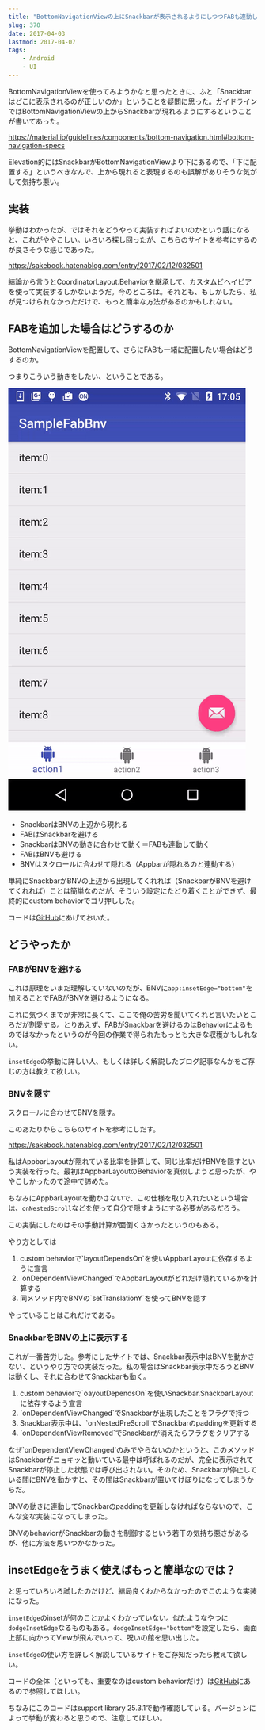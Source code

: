 ```yaml
---
title: "BottomNavigationViewの上にSnackbarが表示されるようにしつつFABも連動して動くようにする"
slug: 370
date: 2017-04-03
lastmod: 2017-04-07
tags:
    - Android
    - UI
---
```


BottomNavigationViewを使ってみようかなと思ったときに、ふと「Snackbarはどこに表示されるのが正しいのか」ということを疑問に思った。ガイドラインではBottomNavigationViewの上からSnackbarが現れるようにするということが書いてあった。

<a href="https://material.io/guidelines/components/bottom-navigation.html#bottom-navigation-specs">https://material.io/guidelines/components/bottom-navigation.html#bottom-navigation-specs</a>

Elevation的にはSnackbarがBottomNavigationViewより下にあるので、「下に配置する」というべきなんで、上から現れると表現するのも誤解がありそうな気がして気持ち悪い。


## 実装


挙動はわかったが、ではそれをどうやって実装すればよいのかという話になると、これがややこしい。いろいろ探し回ったが、こちらのサイトを参考にするのが良さそうな感じであった。

<https://sakebook.hatenablog.com/entry/2017/02/12/032501>

結論から言うとCoordinatorLayout.Behaviorを継承して、カスタムビヘイビアを使って実装するしかないようだ。今のところは。それとも、もしかしたら、私が見つけられなかっただけで、もっと簡単な方法があるのかもしれない。


## FABを追加した場合はどうするのか


BottomNavigationViewを配置して、さらにFABも一緒に配置したい場合はどうするのか。

つまりこういう動きをしたい、ということである。

<img src="https://github.com/gen0083/SampleFabBnv/raw/master/demo.gif" alt="デモ" />

<ul>
<li>SnackbarはBNVの上辺から現れる</li>
<li>FABはSnackbarを避ける</li>
<li>SnackbarはBNVの動きに合わせて動く＝FABも連動して動く</li>
<li>FABはBNVも避ける</li>
<li>BNVはスクロールに合わせて隠れる（Appbarが隠れるのと連動する）</li>
</ul>

単純にSnackbarがBNVの上辺から出現してくれれば（SnackbarがBNVを避けてくれれば）ことは簡単なのだが、そういう設定にたどり着くことができず、最終的にcustom behaviorでゴリ押しした。

コードは<a href="https://github.com/gen0083/SampleFabBnv">GitHub</a>にあげておいた。


## どうやったか



### FABがBNVを避ける


これは原理をいまだ理解していないのだが、BNVに`app:insetEdge="bottom"`を加えることでFABがBNVを避けるようになる。

これに気づくまでが非常に長くて、ここで俺の苦労を聞いてくれと言いたいところだが割愛する。とりあえず、FABがSnackbarを避けるのはBehaviorによるものではなかったというのが今回の作業で得られたもっとも大きな収穫かもしれない。

`insetEdge`の挙動に詳しい人、もしくは詳しく解説したブログ記事なんかをご存じの方は教えて欲しい。

<script src="https://gist-it.appspot.com/github/gen0083/SampleFabBnv/blob/master/app/src/main/res/layout/activity_main.xml?slice=45:54"></script>


### BNVを隠す


スクロールに合わせてBNVを隠す。

このあたりからこちらのサイトを参考にしだす。

<https://sakebook.hatenablog.com/entry/2017/02/12/032501>

私はAppbarLayoutが隠れている比率を計算して、同じ比率だけBNVを隠すという実装を行った。最初はAppbarLayoutのBehaviorを真似しようと思ったが、ややこしかったので途中で諦めた。

ちなみにAppbarLayoutを動かさないで、この仕様を取り入れたいという場合は、`onNestedScroll`などを使って自分で隠すようにする必要があるだろう。

この実装にしたのはその手動計算が面倒くさかったというのもある。

やり方としては

<ol>
<li>custom behaviorで`layoutDependsOn`を使いAppbarLayoutに依存するように宣言</li>
<li>`onDependentViewChanged`でAppbarLayoutがどれだけ隠れているかを計算する</li>
<li>同メソッド内でBNVの`setTranslationY`を使ってBNVを隠す</li>
</ol>
やっていることはこれだけである。


### SnackbarをBNVの上に表示する


これが一番苦労した。参考にしたサイトでは、Snackbar表示中はBNVを動かさない、というやり方での実装だった。私の場合はSnackbar表示中だろうとBNVは動くし、それに合わせてSnackbarも動く。

<ol>
<li>custom behaviorで`oayoutDependsOn`を使いSnackbar.SnackbarLayoutに依存するよう宣言</li>
<li>`onDependentViewChanged`でSnackbarが出現したことをフラグで持つ</li>
<li>Snackbar表示中は、`onNestedPreScroll`でSnackbarのpaddingを更新する</li>
<li>`onDependentViewRemoved`でSnackbarが消えたらフラグをクリアする</li>
</ol>
なぜ`onDependentViewChanged`のみでやらないのかというと、このメソッドはSnackbarがニョキッと動いている最中は呼ばれるのだが、完全に表示されてSnackbarが停止した状態では呼び出されない。そのため、Snackbarが停止している間にBNVを動かすと、その間はSnackbarが置いてけぼりになってしまうからだ。

BNVの動きに連動してSnackbarのpaddingを更新しなければならないので、こんな変な実装になってしまった。

BNVのbehaviorがSnackbarの動きを制御するという若干の気持ち悪さがあるが、他に方法を思いつかなかった。

<script src="https://gist-it.appspot.com/github/gen0083/SampleFabBnv/blob/master/app/src/main/java/jp/gcreate/sample/samplefabbnv/BottomNavigationBehavior.java?slice=42:92"></script>


## insetEdgeをうまく使えばもっと簡単なのでは？


と思っていろいろ試したのだけど、結局良くわからなかったのでこのような実装になった。

`insetEdge`のinsetが何のことかよくわかっていない。似たようなやつに`dodgeInsetEdge`なるものもある。`dodgeInsetEdge="bottom"`を設定したら、画面上部に向かってViewが飛んでいって、呪いの館を思い出した。

`insetEdge`の使い方を詳しく解説しているサイトをご存知だったら教えて欲しい。

コードの全体（といっても、重要なのはcustom behaviorだけ）は<a href="https://github.com/gen0083/SampleFabBnv">GitHub</a>にあるので参照してほしい。

ちなみにこのコードはsupport library 25.3.1で動作確認している。バージョンによって挙動が変わると思うので、注意してほしい。


  